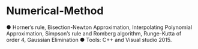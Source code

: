 # Numerical-Method

●	Horner’s rule, Bisection-Newton Approximation, Interpolating Polynomial Approximation, Simpson’s rule and Romberg algorithm, Runge-Kutta of order 4, Gaussian Elimination 
●	Tools: C++ and Visual studio 2015.
